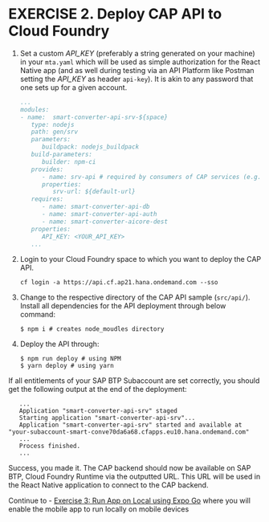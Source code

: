 # EXERCISE 2. Deploy CAP API to Cloud Foundry

1. Set a custom _API_KEY_ (preferably a string generated on your machine) in your `mta.yaml` which will be used as simple authorization for the React Native app (and as well during testing via an API Platform like Postman setting the _API_KEY_ as header `api-key`). It is akin to any password that one sets up for a given account.

   ```yaml
   ...
   modules:
   - name:  smart-converter-api-srv-${space}
      type: nodejs
      path: gen/srv
      parameters:
         buildpack: nodejs_buildpack
      build-parameters:
         builder: npm-ci
      provides:
         - name: srv-api # required by consumers of CAP services (e.g. approuter)
         properties:
            srv-url: ${default-url}
      requires:
         - name: smart-converter-api-db
         - name: smart-converter-api-auth
         - name: smart-converter-aicore-dest
      properties:
         API_KEY: <YOUR_API_KEY>
      ...
   ```

2. Login to your Cloud Foundry space to which you want to deploy the CAP API.
   ```conosle
   cf login -a https://api.cf.ap21.hana.ondemand.com --sso

   ```
3. Change to the respective directory of the CAP API sample (`src/api/`). Install all dependencies for the API deployment through below command:
   ```console
   $ npm i # creates node_moudles directory
   ```
4. Deploy the API through:
   ```console
   $ npm run deploy # using NPM
   $ yarn deploy # using yarn
   ```

If all entitlements of your SAP BTP Subaccount are set correctly, you should get the following output at the end of the deployment:

```console
   ...
   Application "smart-converter-api-srv" staged
   Starting application "smart-converter-api-srv"...
   Application "smart-converter-api-srv" started and available at "your-subaccount-smart-conve70da6a68.cfapps.eu10.hana.ondemand.com"
   ...
   Process finished.
   ...
```

Success, you made it. The CAP backend should now be available on SAP BTP, Cloud Foundry Runtime via the outputted URL. This URL will be used in the React Native application to connect to the CAP backend.

Continue to - [Exercise 3: Run App on Local using Expo Go](../ex3.3/README.md) where you will enable the mobile app to run locally on mobile devices
